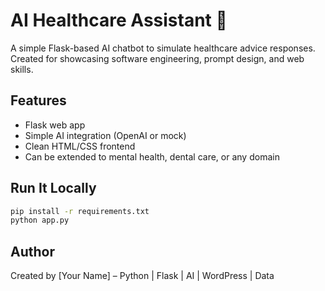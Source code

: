 # AI Healthcare Assistant 🤖

A simple Flask-based AI chatbot to simulate healthcare advice responses. Created for showcasing software engineering, prompt design, and web skills.

## Features
- Flask web app
- Simple AI integration (OpenAI or mock)
- Clean HTML/CSS frontend
- Can be extended to mental health, dental care, or any domain

## Run It Locally
```bash
pip install -r requirements.txt
python app.py
```

## Author
Created by [Your Name] – Python | Flask | AI | WordPress | Data
